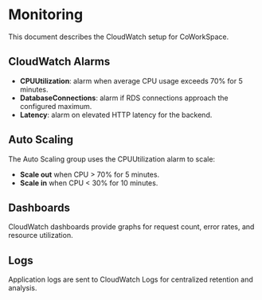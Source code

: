 # Monitoring

This document describes the CloudWatch setup for CoWorkSpace.

## CloudWatch Alarms
- **CPUUtilization**: alarm when average CPU usage exceeds 70% for 5 minutes.
- **DatabaseConnections**: alarm if RDS connections approach the configured maximum.
- **Latency**: alarm on elevated HTTP latency for the backend.

## Auto Scaling
The Auto Scaling group uses the CPUUtilization alarm to scale:
- **Scale out** when CPU > 70% for 5 minutes.
- **Scale in** when CPU < 30% for 10 minutes.

## Dashboards
CloudWatch dashboards provide graphs for request count, error rates, and resource utilization.

## Logs
Application logs are sent to CloudWatch Logs for centralized retention and analysis.

